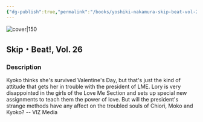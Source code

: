 ```yaml
---
{"dg-publish":true,"permalink":"/books/yoshiki-nakamura-skip-beat-vol-26/","title":"\"Skip・Beat!, Vol. 26\"","tags":["manga","romance"]}
---
```




![cover|150](http://books.google.com/books/content?id=uYxiAgAAQBAJ&printsec=frontcover&img=1&zoom=1&source=gbs_api)

## Skip・Beat!, Vol. 26

### Description

Kyoko thinks she's survived Valentine's Day, but that's just the kind of attitude that gets her in trouble with the president of LME. Lory is very disappointed in the girls of the Love Me Section and sets up special new assignments to teach them the power of love. But will the president's strange methods have any affect on the troubled souls of Chiori, Moko and Kyoko? -- VIZ Media
```